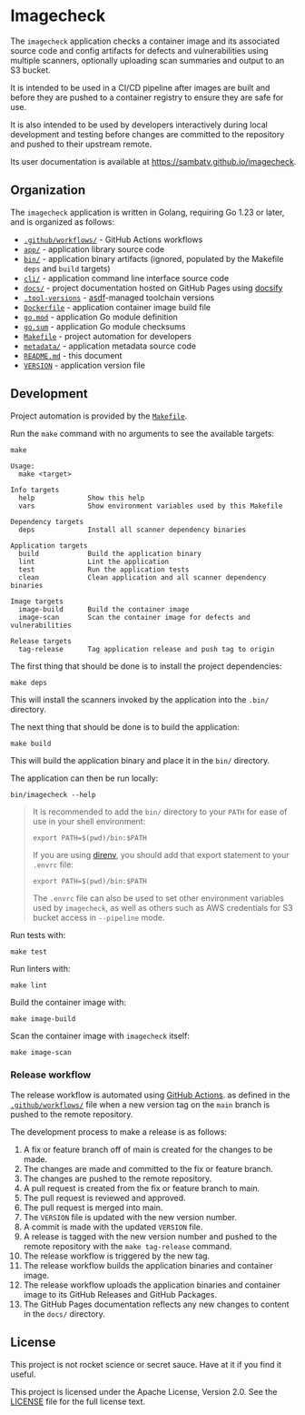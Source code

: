 # Imagecheck

The `imagecheck` application checks a container image and its associated source
code and config artifacts for defects and vulnerabilities using multiple
scanners, optionally uploading scan summaries and output to an S3 bucket.

It is intended to be used in a CI/CD pipeline after images are built and before
they are pushed to a container registry to ensure they are safe for use.

It is also intended to be used by developers interactively during local
development and testing before changes are committed to the repository and
pushed to their upstream remote.

Its user documentation is available at https://sambatv.github.io/imagecheck.

## Organization

The `imagecheck` application is written in Golang, requiring Go 1.23 or later,
and is organized as follows:

* [`.github/workflows/`](.github/workflows) - GitHub Actions workflows
* [`app/`](app) - application library source code
* [`bin/`](bin) - application binary artifacts (ignored, populated by the Makefile `deps` and `build` targets)
* [`cli/`](cli) - application command line interface source code
* [`docs/`](docs) - project documentation hosted on GitHub Pages using [docsify](https://docsify.js.org/)
* [`.tool-versions`](.tool-versions) - [asdf](https://asdf-vm.com/)-managed toolchain versions
* [`Dockerfile`](Dockerfile) - application container image build file
* [`go.mod`](go.mod) - application Go module definition
* [`go.sum`](go.sum) - application Go module checksums
* [`Makefile`](Makefile) - project automation for developers
* [`metadata/`](metadata) - application metadata source code
* [`README.md`](README.md) - this document
* [`VERSION`](VERSION) - application version file

## Development

Project automation is provided by the [`Makefile`](Makefile).

Run the `make` command with no arguments to see the available targets:

```shell
make

Usage:
  make <target>

Info targets
  help             Show this help
  vars             Show environment variables used by this Makefile

Dependency targets
  deps             Install all scanner dependency binaries

Application targets
  build            Build the application binary
  lint             Lint the application
  test             Run the application tests
  clean            Clean application and all scanner dependency binaries

Image targets
  image-build      Build the container image
  image-scan       Scan the container image for defects and vulnerabilities

Release targets
  tag-release      Tag application release and push tag to origin
```

The first thing that should be done is to install the project dependencies:

```shell
make deps
```

This will install the scanners invoked by the application into the `.bin/`
directory.

The next thing that should be done is to build the application:

```shell
make build
```

This will build the application binary and place it in the `bin/` directory.

The application can then be run locally:

```shell
bin/imagecheck --help
```

> It is recommended to add the `bin/` directory to your `PATH` for ease of use
> in your shell environment:
> 
> ```shell
> export PATH=$(pwd)/bin:$PATH
> ```
> 
> If you are using [direnv](https://direnv.net/), you should add that export statement
> to your `.envrc` file:
> 
> ```shell
> export PATH=$(pwd)/bin:$PATH
> ```
> 
> The `.envrc` file can also be used to set other environment variables used by
> `imagecheck`, as well as others such as AWS credentials for S3 bucket access in
> `--pipeline` mode.

Run tests with:

```shell
make test
```

Run linters with:

```shell
make lint
```

Build the container image with:

```shell
make image-build
```

Scan the container image with `imagecheck` itself:

```shell
make image-scan
```

### Release workflow

The release workflow is automated using [GitHub Actions](https://docs.github.com/en/actions).
as defined in the [`.github/workflows/`](.github/workflows) file when a new version tag on
the `main` branch is pushed to the remote repository.

The development process to make a release is as follows:

1. A fix or feature branch off of main is created for the changes to be made.
2. The changes are made and committed to the fix or feature branch.
3. The changes are pushed to the remote repository.
4. A pull request is created from the fix or feature branch to main.
5. The pull request is reviewed and approved.
6. The pull request is merged into main.
7. The `VERSION` file is updated with the new version number.
8. A commit is made with the updated `VERSION` file.
9. A release is tagged with the new version number and pushed to the remote repository with the `make tag-release` command.
10. The release workflow is triggered by the new tag.
11. The release workflow builds the application binaries and container image.
12. The release workflow uploads the application binaries and container image to its GitHub Releases and GitHub Packages.
13. The GitHub Pages documentation reflects any new changes to content in the `docs/` directory.

## License

This project is not rocket science or secret sauce. Have at it if you find it useful.

This project is licensed under the Apache License, Version 2.0. See the
[LICENSE](LICENSE) file for the full license text.
